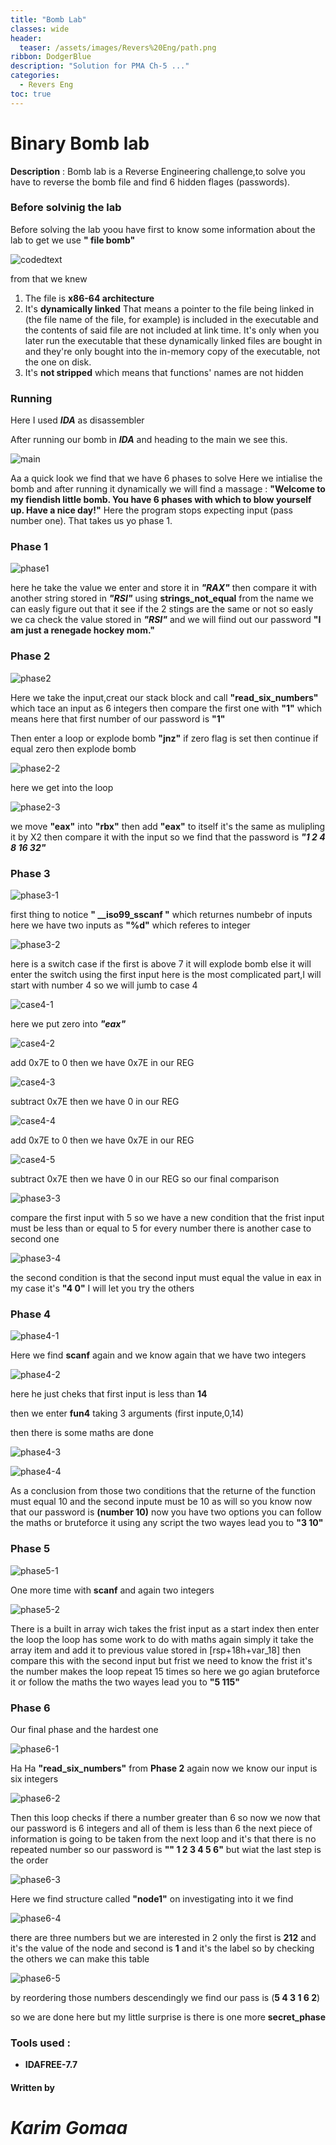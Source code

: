 ```yaml
---
title: "Bomb Lab"
classes: wide
header:
  teaser: /assets/images/Revers%20Eng/path.png
ribbon: DodgerBlue
description: "Solution for PMA Ch-5 ..."
categories:
  - Revers Eng
toc: true
---
```


# Binary Bomb lab

**Description**
: Bomb lab is a Reverse Engineering challenge,to solve you have to reverse the bomb file and find 6 hidden flages (passwords).

### Before solvinig the lab

Before solving the lab yoou have first to know some information about the lab to get we use **" file bomb"**

![codedtext](/assets/images/Revers%20Eng/bomb%20lab/pics/1.png)

from that we knew 
1. The file is **x86-64 architecture** 
2. It's **dynamically linked** 
That means a pointer to the file being linked in (the file name of the file, for example) is included in the executable and the contents of said file are not included at link time. It's only when you later run the executable that these dynamically linked files are bought in and they're only bought into the in-memory copy of the executable, not the one on disk.
3. It's **not stripped** 
which means that functions' names are  not hidden

### Running

Here I used ***IDA*** as disassembler

After running our bomb in ***IDA*** and heading to the main we see this. 

![main](/assets/images/Revers%20Eng/bomb%20lab/pics/main.png)

Aa a quick look we find that we have 6 phases to solve 
Here we intialise the bomb and after running it dynamically we will find a massage :
**"Welcome to my fiendish little bomb. You have 6 phases with
which to blow yourself up. Have a nice day!"**
Here the program stops expecting input (pass number one).
That takes us yo phase 1.

### Phase 1 

![phase1](/assets/images/Revers%20Eng/bomb%20lab/pics/phase%201.png)

here he take the value we enter and store it in ***"RAX"*** then compare it with another string stored in ***"RSI"*** using **strings_not_equal** from the name we can easly figure out that it see if the 2 stings are the same or not so easly we ca check the value stored in ***"RSI"*** and we will fiind out our password 
**"I am just a renegade hockey mom."**

### Phase 2

![phase2](/assets/images/Revers%20Eng/bomb%20lab/pics/phase2-1.png)

Here we take the input,creat our stack block and call **"read_six_numbers"**
which tace an input as 6 integers then compare the first one with **"1"** which means here that first number of our password is **"1"**

Then enter a loop or explode bomb **"jnz"**
if zero flag is set then continue if equal zero then explode bomb

![phase2-2](/assets/images/Revers%20Eng/bomb%20lab/pics/phase2-2.png)

here we get into the loop

![phase2-3](/assets/images/Revers%20Eng/bomb%20lab/pics/phase2-3.png)

we move **"eax"** into **"rbx"** then add **"eax"** to itself
it's the same as mulipling it by X2
then compare it with the input 
so we find that the password is ***"1 2 4 8 16 32"***

### Phase 3

![phase3-1](/assets/images/Revers%20Eng/bomb%20lab/pics/phase3-1.png)

first thing to notice **" __iso99_sscanf "** which returnes numbebr of inputs 
here we have two inputs as **"%d"** which referes to integer
 
![phase3-2](/assets/images/Revers%20Eng/bomb%20lab/pics/phase3-2.png)

here is a switch case 
if the first is above 7 it will explode bomb else it will enter the switch using the first input 
here is the most complicated part,I will start with number 4 
so we will jumb to case 4

![case4-1](/assets/images/Revers%20Eng/bomb%20lab/pics/phase3-case4-1.png)

here we put zero into ***"eax"***

![case4-2](/assets/images/Revers%20Eng/bomb%20lab/pics/phase3-case4-2.png)

add 0x7E to 0 then we have 0x7E in our REG

![case4-3](/assets/images/Revers%20Eng/bomb%20lab/pics/phase3-case4-3.png)

subtract 0x7E then we have 0 in our REG

![case4-4](/assets/images/Revers%20Eng/bomb%20lab/pics/phase3-case4-4.png)

add 0x7E to 0 then we have 0x7E in our REG

![case4-5](/assets/images/Revers%20Eng/bomb%20lab/pics/phase3-case4-5.png)

subtract 0x7E then we have 0 in our REG
so our final comparison

![phase3-3](/assets/images/Revers%20Eng/bomb%20lab/pics/phase3-3.png)

compare the first input with 5
so we have a new condition that the frist input must be less than or equal to 5 
for every number there is another case to second one 

![phase3-4](/assets/images/Revers%20Eng/bomb%20lab/pics/phase3-4.png)

the second condition is that the second input must equal the value in eax 
in my case it's **"4 0"**  I will let you try the others

### Phase 4

![phase4-1](/assets/images/Revers%20Eng/bomb%20lab/pics/phase4-1.png)

Here we find **scanf** again and we know again that we have two integers 

![phase4-2](/assets/images/Revers%20Eng/bomb%20lab/pics/phase4-2.png)

here he just cheks that first input is less than **14**

then we enter **fun4** taking 3 arguments (first inpute,0,14)

then there is some maths are done  

![phase4-3](/assets/images/Revers%20Eng/bomb%20lab/pics/phase4-3.png)

![phase4-4](/assets/images/Revers%20Eng/bomb%20lab/pics/phase4-4.png)

As a conclusion from those two conditions that the returne of the function must equal 10 and the second inpute must be 10 as will
so you know now that our password is **(number 10)**
now you have two options you can follow the maths or bruteforce it using any script 
the two wayes lead you to **"3 10"**

### Phase 5

![phase5-1](/assets/images/Revers%20Eng/bomb%20lab/pics/phase5-1.png)

One more time with **scanf** and again two integers

![phase5-2](/assets/images/Revers%20Eng/bomb%20lab/pics/phase5-2.png)

There is a built in array wich takes the frist input as a start index then enter the loop 
the loop has some work to do with maths again
simply it take the array item and add it to previous value stored in [rsp+18h+var_18] then compare this with the second input but frist we need to know the frist it's the number makes the loop repeat 15 times so here we go agian bruteforce it or follow the maths 
the two wayes lead you to **"5 115"**

### Phase 6

Our final phase and the hardest one 

![phase6-1](/assets/images/Revers%20Eng/bomb%20lab/pics/phase6-1.png)

Ha Ha **"read_six_numbers"** from **Phase 2** again
now we know our input is six integers

![phase6-2](/assets/images/Revers%20Eng/bomb%20lab/pics/phase6-2.png)

Then this loop checks if there a number greater than 6
so now we now that our password is 6 integers and all of them is less than 6
the next piece of information is going to be taken from the next loop and it's that there is no repeated number so our password is **"" 1 2 3 4 5 6"**
but wiat the last step is the order

![phase6-3](/assets/images/Revers%20Eng/bomb%20lab/pics/phase6-3.png)

Here we find structure called **"node1"**
on investigating into it we find 

![phase6-4](/assets/images/Revers%20Eng/bomb%20lab/pics/phase6-4.png)

there are three numbers but we are interested in 2 only
the first is **212** and it's the value of the node and second is **1** and it's the label so by checking the others  we can make this table

![phase6-5](/assets/images/Revers%20Eng/bomb%20lab/pics/phase6-5.png)

by reordering those numbers descendingly
we find our pass is (**5 4 3 1 6 2**)

so we are done here but my little surprise is there is one more **secret_phase**


### Tools used :

- **IDAFREE-7.7**

#### Written by

# *Karim Gomaa*
